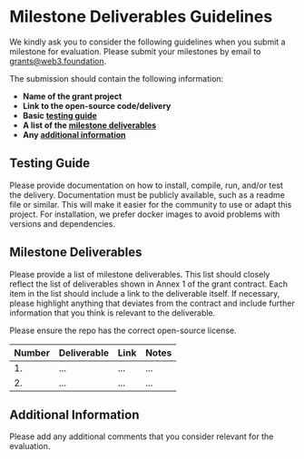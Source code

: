 # Milestone Deliverables Guidelines

We kindly ask you to consider the following guidelines when you submit a milestone for evaluation. Please submit your milestones by email to grants@web3.foundation.

The submission should contain the following information: 
 * **Name of the grant project**
 * **Link to the open-source code/delivery** 
 * **Basic [testing guide](#testing-guide)** 
 * **A list of the [milestone deliverables](#milestone-deliverables)**
 * **Any [additional information](#additional-information)**

## Testing Guide

Please provide documentation on how to install, compile, run, and/or test the delivery. Documentation must be publicly available, such as a readme file or similar. This will make it easier for the community to use or adapt this project. For installation, we prefer docker images to avoid problems with versions and dependencies.

## Milestone Deliverables

Please provide a list of milestone deliverables. This list should closely reflect the list of deliverables shown in Annex 1 of the grant contract. Each item in the list should include a link to the deliverable itself. If necessary, please highlight anything that deviates from the contract and include further information that you think is relevant to the deliverable.

Please ensure the repo has the correct open-source license.

| Number | Deliverable | Link | Notes |
| ------------- | ------------- | ------------- |------------- |
| 1. | ... |...| ...| 
| 2.  | ... |...| ...| 

## Additional Information

Please add any additional comments that you consider relevant for the evaluation.
